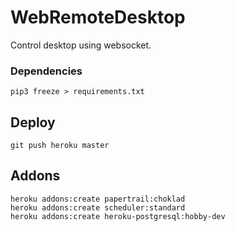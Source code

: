 # WebRemoteDesktop

Control desktop using websocket.

### Dependencies
```
pip3 freeze > requirements.txt
```

## Deploy

```
git push heroku master
```

## Addons

```
heroku addons:create papertrail:choklad
heroku addons:create scheduler:standard
heroku addons:create heroku-postgresql:hobby-dev
```
